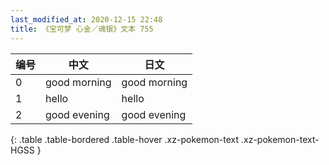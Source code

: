 ```yaml
---
last_modified_at: 2020-12-15 22:48
title: 《宝可梦 心金／魂银》文本 755
---
```

| 编号 | 中文 | 日文 |
| ---- | ---- | ---- |
| 0 | good morning | good morning |
| 1 | hello | hello |
| 2 | good evening | good evening |
{: .table .table-bordered .table-hover .xz-pokemon-text .xz-pokemon-text-HGSS }